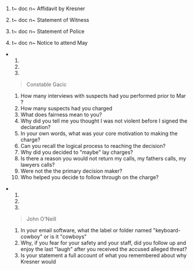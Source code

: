1.  
    t~ doc
    n~ Affidavit by Kresner

2.  
    t~ doc
    n~ Statement of Witness

3.  
    t~ doc
    n~ Statement of Police

4.  
    t~ doc
    n~ Notice to attend May



+ 
  1.  
  2.  
  3.  
    > Constable Gacic
    1. How many interviews with suspects had you performed prior to Mar ?
    2. How many suspects had you charged
    3. What does fairness mean to you?
    4. Why did you tell me you thought I was not violent before I signed the declaration?
    5. In your own words, what was your core motivation to making the charge?
    6. Can you recall the logical process to reaching the decision?
    7. Why did you decided to "maybe" lay charges?
    8. Is there a reason you would not return my calls, my fathers calls, my lawyers calls?
    9. Were not the the primary decision maker? 
    10. Who helped you decide to follow through on the charge? 
  > 


+ 
  1.  
  2.  
  3.  
    > John O'Neill
    1. In your email software, what the label or folder named "keyboard-cowboy" or is it "cowboys"
    2. Why, if you fear for your safety and your staff, did you follow up and enjoy the last "laugh" after you received the accused alleged threat?
    3. Is your statement a full account of what you remembered about why Kresner would 
    
    
    
    